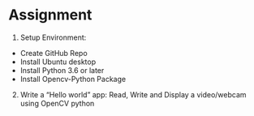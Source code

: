 
# Assignment
1. Setup Environment:
* Create GitHub Repo
* Install Ubuntu desktop
* Install Python 3.6 or later
* Install Opencv-Python Package
2. Write a “Hello world” app: Read, Write and Display a video/webcam using OpenCV python